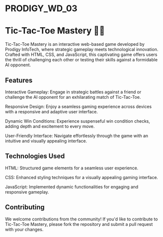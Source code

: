 # PRODIGY_WD_03
# Tic-Tac-Toe Mastery 🎲💡
Tic-Tac-Toe Mastery is an interactive web-based game developed by Prodigy InfoTech, where strategic gameplay meets technological innovation. Crafted with HTML, CSS, and JavaScript, this captivating game offers users the thrill of challenging each other or testing their skills against a formidable AI opponent.

## Features
Interactive Gameplay: Engage in strategic battles against a friend or challenge the AI opponent for an exhilarating match of Tic-Tac-Toe.

Responsive Design: Enjoy a seamless gaming experience across devices with a responsive and adaptive user interface.

Dynamic Win Conditions: Experience suspenseful win condition checks, adding depth and excitement to every move.

User-Friendly Interface: Navigate effortlessly through the game with an intuitive and visually appealing interface.

## Technologies Used
HTML: Structured game elements for a seamless user experience.

CSS: Enhanced styling techniques for a visually appealing gaming interface.

JavaScript: Implemented dynamic functionalities for engaging and responsive gameplay.

## Contributing
We welcome contributions from the community! If you'd like to contribute to Tic-Tac-Toe Mastery, please fork the repository and submit a pull request with your changes.
